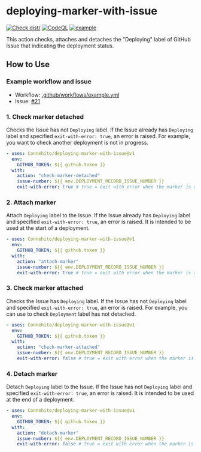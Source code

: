 # deploying-marker-with-issue

[![Check dist/](https://github.com/Connehito/deploying-marker-with-issue/actions/workflows/check-dist.yml/badge.svg)](https://github.com/Connehito/deploying-marker-with-issue/actions/workflows/check-dist.yml)
[![CodeQL](https://github.com/Connehito/deploying-marker-with-issue/actions/workflows/codeql-analysis.yml/badge.svg)](https://github.com/Connehito/deploying-marker-with-issue/actions/workflows/codeql-analysis.yml)
[![example](https://github.com/Connehito/deploying-marker-with-issue/actions/workflows/example.yml/badge.svg)](https://github.com/Connehito/deploying-marker-with-issue/actions/workflows/example.yml)

This action checks, attaches and detaches the "Deploying" label of GitHub Issue that indicating the deployment status.

## How to Use

### Example workflow and issue

- Workflow: [.github/workflows/example.yml](https://github.com/Connehito/deploying-marker-with-issue/blob/main/.github/workflows/example.yml)
- Issue: [#21](https://github.com/Connehito/deploying-marker-with-issue/issues/21)

### 1. Check marker detached

Checks the Issue has not `Deploying` label.
If the Issue already has `Deploying` label and specified `exit-with-error: true`, an error is raised.
For example, you want to check another deployment is not in progress.

```yaml
- uses: Connehito/deploying-marker-with-issue@v1
  env:
    GITHUB_TOKEN: ${{ github.token }}
  with:
    action: "check-marker-detached"
    issue-number: ${{ env.DEPLOYMENT_RECORD_ISSUE_NUMBER }}
    exit-with-error: true # true = exit with error when the marker is already exists
```

### 2. Attach marker

Attach `Deploying` label to the Issue.
If the Issue already has `Deploying` label and specified `exit-with-error: true`, an error is raised.
It is intended to be used at the start of a deployment.

```yaml
- uses: Connehito/deploying-marker-with-issue@v1
  env:
    GITHUB_TOKEN: ${{ github.token }}
  with:
    action: "attach-marker"
    issue-number: ${{ env.DEPLOYMENT_RECORD_ISSUE_NUMBER }}
    exit-with-error: true # true = exit with error when the marker is already exists
```

### 3. Check marker attached

Checks the Issue has `Deploying` label.
If the Issue has not `Deploying` label and specified `exit-with-error: true`, an error is raised.
For example, you can use to check `Deployment` label has not detached.

```yaml
- uses: Connehito/deploying-marker-with-issue@v1
  env:
    GITHUB_TOKEN: ${{ github.token }}
  with:
    action: "check-marker-attached"
    issue-number: ${{ env.DEPLOYMENT_RECORD_ISSUE_NUMBER }}
    exit-with-error: false # true = exit with error when the marker is not exists
```

### 4. Detach marker

Detach `Deploying` label to the Issue.
If the Issue has not `Deploying` label and specified `exit-with-error: true`, an error is raised.
It is intended to be used at the end of a deployment.

```yaml
- uses: Connehito/deploying-marker-with-issue@v1
  env:
    GITHUB_TOKEN: ${{ github.token }}
  with:
    action: "detach-marker"
    issue-number: ${{ env.DEPLOYMENT_RECORD_ISSUE_NUMBER }}
    exit-with-error: false # true = exit with error when the marker is not exists
```
